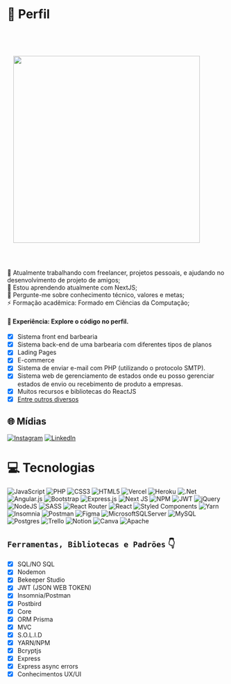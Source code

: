 # 👤 Perfil
<img align="right" style="margin: 60px" width="430" src="https://i.pinimg.com/originals/18/a4/94/18a4949fc9c8067172d3b96e302e7097.gif" />
<div align="left" width="300">🔭 Atualmente trabalhando com freelancer, projetos pessoais, e ajudando no desenvolvimento de projeto de amigos;<br>🌱 Estou aprendendo atualmente com NextJS;<br>💬 Pergunte-me sobre conhecimento técnico, valores e metas;<br>⚡ Formação acadêmica: Formado em Ciências da Computação; <br>

  #### 📄 Experiência: Explore o código no perfil. <br>
  
- [x] Sistema front end barbearia <br>
- [x] Sistema back-end de uma barbearia com diferentes tipos de planos <br>
- [x] Lading Pages<br>
- [x] E-commerce<br>
- [x] Sistema de enviar e-mail com PHP (utilizando o protocolo SMTP).<br>
- [x] Sistema web de gerenciamento de estados onde eu posso gerenciar estados de envio ou recebimento de produto a empresas.<br>
- [x] Muitos recursos e bibliotecas do ReactJS<br>
- [x] [Entre outros diversos](https://github.com/gugalxp?tab=repositories)  

</div>

## 🌐 Mídias
[![Instagram](https://img.shields.io/badge/Instagram-%23E4405F.svg?logo=Instagram&logoColor=white)](https://instagram.com/https://www.instagram.com/soueugusta_/) [![LinkedIn](https://img.shields.io/badge/LinkedIn-%230077B5.svg?logo=linkedin&logoColor=white)](https://linkedin.com/in/https://www.linkedin.com/in/gustavo-arruda-2a664a1b1/) 


# 💻 Tecnologias
![JavaScript](https://img.shields.io/badge/javascript-%23323330.svg?style=for-the-badge&logo=javascript&logoColor=%23F7DF1E) ![PHP](https://img.shields.io/badge/php-%23777BB4.svg?style=for-the-badge&logo=php&logoColor=white) ![CSS3](https://img.shields.io/badge/css3-%231572B6.svg?style=for-the-badge&logo=css3&logoColor=white) ![HTML5](https://img.shields.io/badge/html5-%23E34F26.svg?style=for-the-badge&logo=html5&logoColor=white) ![Vercel](https://img.shields.io/badge/vercel-%23000000.svg?style=for-the-badge&logo=vercel&logoColor=white) ![Heroku](https://img.shields.io/badge/heroku-%23430098.svg?style=for-the-badge&logo=heroku&logoColor=white) ![.Net](https://img.shields.io/badge/.NET-5C2D91?style=for-the-badge&logo=.net&logoColor=white) ![Angular.js](https://img.shields.io/badge/angular.js-%23E23237.svg?style=for-the-badge&logo=angularjs&logoColor=white) ![Bootstrap](https://img.shields.io/badge/bootstrap-%23563D7C.svg?style=for-the-badge&logo=bootstrap&logoColor=white) ![Express.js](https://img.shields.io/badge/express.js-%23404d59.svg?style=for-the-badge&logo=express&logoColor=%2361DAFB) ![Next JS](https://img.shields.io/badge/Next-black?style=for-the-badge&logo=next.js&logoColor=white) ![NPM](https://img.shields.io/badge/NPM-%23000000.svg?style=for-the-badge&logo=npm&logoColor=white) ![JWT](https://img.shields.io/badge/JWT-black?style=for-the-badge&logo=JSON%20web%20tokens) ![jQuery](https://img.shields.io/badge/jquery-%230769AD.svg?style=for-the-badge&logo=jquery&logoColor=white) ![NodeJS](https://img.shields.io/badge/node.js-6DA55F?style=for-the-badge&logo=node.js&logoColor=white) ![SASS](https://img.shields.io/badge/SASS-hotpink.svg?style=for-the-badge&logo=SASS&logoColor=white) ![React Router](https://img.shields.io/badge/React_Router-CA4245?style=for-the-badge&logo=react-router&logoColor=white) ![React](https://img.shields.io/badge/react-%2320232a.svg?style=for-the-badge&logo=react&logoColor=%2361DAFB) ![Styled Components](https://img.shields.io/badge/styled--components-DB7093?style=for-the-badge&logo=styled-components&logoColor=white) ![Yarn](https://img.shields.io/badge/yarn-%232C8EBB.svg?style=for-the-badge&logo=yarn&logoColor=white) ![Insomnia](https://img.shields.io/badge/Insomnia-black?style=for-the-badge&logo=insomnia&logoColor=5849BE) ![Postman](https://img.shields.io/badge/Postman-FF6C37?style=for-the-badge&logo=postman&logoColor=white) 	![Figma](https://img.shields.io/badge/figma-%23F24E1E.svg?style=for-the-badge&logo=figma&logoColor=white) ![MicrosoftSQLServer](https://img.shields.io/badge/Microsoft%20SQL%20Sever-CC2927?style=for-the-badge&logo=microsoft%20sql%20server&logoColor=white) ![MySQL](https://img.shields.io/badge/mysql-%2300f.svg?style=for-the-badge&logo=mysql&logoColor=white) ![Postgres](https://img.shields.io/badge/postgres-%23316192.svg?style=for-the-badge&logo=postgresql&logoColor=white) ![Trello](https://img.shields.io/badge/Trello-%23026AA7.svg?style=for-the-badge&logo=Trello&logoColor=white) ![Notion](https://img.shields.io/badge/Notion-%23000000.svg?style=for-the-badge&logo=notion&logoColor=white) ![Canva](https://img.shields.io/badge/Canva-%2300C4CC.svg?style=for-the-badge&logo=Canva&logoColor=white) ![Apache](https://img.shields.io/badge/apache-%23D42029.svg?style=for-the-badge&logo=apache&logoColor=white)

## ```Ferramentas, Bibliotecas e Padrões``` 👇

<div align="left">

- [x] SQL/NO SQL
- [x] Nodemon
- [x] Bekeeper Studio
- [x] JWT (JSON WEB TOKEN)
- [x] Insomnia/Postman
- [x] Postbird
- [x] Core
- [x] ORM Prisma
- [x] MVC
- [x] S.O.L.I.D
- [x] YARN/NPM
- [x] Bcryptjs
- [x] Express
- [x] Express async errors
- [x] Conhecimentos UX/UI
  
</div>
